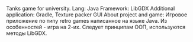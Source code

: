 Tanks game for university. 
Lang: Java
Framework: LibGDX
Additional application: Gradle, Texture packer GUI 
About project and game:
Игровое приложение по типу retro games написанное на языке Java. Из особенностей - игра на 2-их. 
Следует принципам ООП, используются методы LibGDX.
